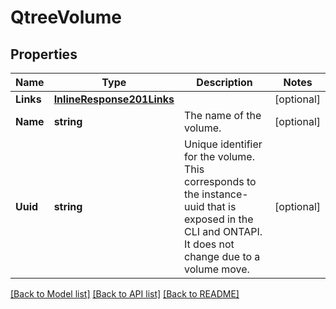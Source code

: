 # QtreeVolume

## Properties

Name | Type | Description | Notes
------------ | ------------- | ------------- | -------------
**Links** | [**InlineResponse201Links**](inline_response_201__links.md) |  | [optional] 
**Name** | **string** | The name of the volume. | [optional] 
**Uuid** | **string** | Unique identifier for the volume. This corresponds to the instance-uuid that is exposed in the CLI and ONTAPI. It does not change due to a volume move. | [optional] 

[[Back to Model list]](../README.md#documentation-for-models) [[Back to API list]](../README.md#documentation-for-api-endpoints) [[Back to README]](../README.md)


